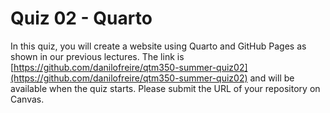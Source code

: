 # Quiz 02 - Quarto

In this quiz, you will create a website using Quarto and GitHub Pages as shown in our previous lectures. The link is [https://github.com/danilofreire/qtm350-summer-quiz02](https://github.com/danilofreire/qtm350-summer-quiz02) and will be available when the quiz starts. Please submit the URL of your repository on Canvas.